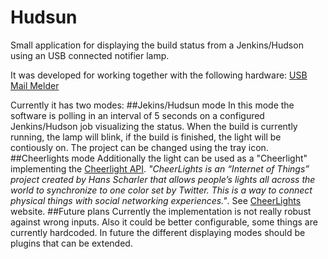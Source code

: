 # Hudsun
Small application for displaying the build status from a Jenkins/Hudson using an USB connected notifier lamp.

It was developed for working together with the following hardware:
[USB Mail Melder](http://www.getdigital.de/USB-Mail-Melder.html)

Currently it has two modes:
##Jekins/Hudsun mode
In this mode the software is polling in an interval of 5 seconds on a configured Jenkins/Hudson job visualizing the status. When the build is currently running, the lamp will blink, if the build is finished, the light will be contiously on. The project can be changed using the tray icon.
##Cheerlights mode
Additionally the light can be used as a "Cheerlight" implementing the [Cheerlight API](http://cheerlights.com/cheerlights-api/).
*"CheerLights is an “Internet of Things” project created by Hans Scharler that allows people’s lights all across the world to synchronize to one color set by Twitter. This is a way to connect physical things with social networking experiences."*. See [CheerLights](http://cheerlights.com/about/) website.
##Future plans
Currently the implementation is not really robust against wrong inputs. Also it could be better configurable, some things are currently hardcoded. In future the different displaying modes should be plugins that can be extended.